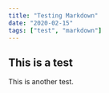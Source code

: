 ```yaml
---
title: "Testing Markdown"
date: "2020-02-15"
tags: ["test", "markdown"]
---
```


## This is a test

This is another test.
